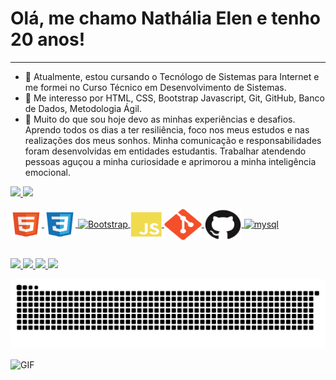 # Olá, me chamo Nathália Elen e tenho 20 anos!
***

- 👀 Atualmente, estou cursando o Tecnólogo de Sistemas para Internet e me formei no Curso Técnico em Desenvolvimento de Sistemas.
- 🌱 Me interesso por HTML, CSS, Bootstrap Javascript, Git, GitHub, Banco de Dados, Metodologia Ágil.
- 💞️ Muito do que sou hoje devo as minhas experiências e desafios. Aprendo todos os dias a ter resiliência, foco nos meus estudos e nas realizações dos meus sonhos. Minha comunicação e responsabilidades foram desenvolvidas em entidades estudantis. Trabalhar atendendo pessoas aguçou a minha curiosidade e aprimorou a minha inteligência emocional.

<div>
  <a href="https://github.com/NathaliaElen">
  <img height = "180em" src = "https://github-readme-stats.vercel.app/api?username=NathaliaElen&show_icons=true&theme=dracula&include_all_commits=true&count_private=true" /> 
  <img height = "180em" src = "https://github-readme-stats.vercel.app/api/top-langs/?username=NathaliaElen&layout=compact&langs_count=7&theme=dracula" />
</div>

<div style = "display: inline_block"> <br>
  <img align="center" alt="HTML" height="40" width="50" src="https://raw.githubusercontent.com/devicons/devicon/master/icons/html5/html5-original.svg">
  <img align="center" alt="CSS" height="40" width="50" src="https://raw.githubusercontent.com/devicons/devicon/master/icons/css3/css3-original.svg">
  <img align="center" alt="Bootstrap" height="40" width="50" src="https://cdn.jsdelivr.net/gh/devicons/devicon/icons/bootstrap/bootstrap-plain-wordmark.svg">
  <img align="center" alt="Js" height="40" width="50" src="https://raw.githubusercontent.com/devicons/devicon/master/icons/javascript/javascript-plain.svg">
   <img align="center" alt="Git" height="50" width="60" src="https://raw.githubusercontent.com/devicons/devicon/master/icons/git/git-original.svg">
  <img align="center" alt="GitHub" height="50" width="60" src="https://raw.githubusercontent.com/devicons/devicon/master/icons/github/github-original.svg">
  <img align="center" alt="mysql" height="40" width="50" src="https://cdn.jsdelivr.net/gh/devicons/devicon/icons/mysql/mysql-original.svg">
  
  ##

<div> 
  
  <a href = "mailto:nathaliaelen79@gmail.com">
    <img src="https://img.shields.io/badge/-Gmail-%23333?style=for-the-badge&logo=gmail&logoColor=white" target="_blank">
  </a>
  
  <a href="https://www.linkedin.com/in/nathália-elen-5043ab1b2" target="_blank">
    <img src="https://img.shields.io/badge/-LinkedIn-%230077B5?style=for-the-badge&logo=linkedin&logoColor=white" target="_blank">
  </a>
  
  <a href="https://instagram.com/ops.nathalia" target="_blank">
    <img src="https://img.shields.io/badge/-Instagram-%23E4405F?style=for-the-badge&logo=instagram&logoColor=white" target="_blank">
  </a>
  
  <a href="https://www.facebook.com/nathalia.ellen.5458" target="_blank">
    <img src="https://img.shields.io/badge/Facebook-1877F2?style=for-the-badge&logo=facebook&logoColor=white" target="_blank">
  </a>
 
  ![Snake animation](https://github.com/NathaliaElen/NathaliaElen/blob/output/github-contribution-grid-snake.svg)
 
</div>

 <img align="center" alt="GIF" src="https://user-images.githubusercontent.com/90493304/198184593-1407c9df-1c5f-4b9e-b96c-4cea31a2ec56.png" width="400px" />
